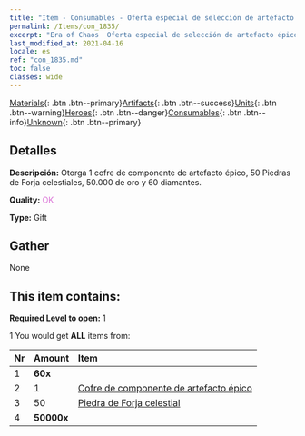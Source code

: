 ```yaml
---
title: "Item - Consumables - Oferta especial de selección de artefacto épico"
permalink: /Items/con_1835/
excerpt: "Era of Chaos  Oferta especial de selección de artefacto épico"
last_modified_at: 2021-04-16
locale: es
ref: "con_1835.md"
toc: false
classes: wide
---
```

 [Materials](/es/Items/){: .btn .btn--primary}[Artifacts](/es/Items/Artifacts/){: .btn .btn--success}[Units](/es/Items/Units/){: .btn .btn--warning}[Heroes](/es/Items/Heroes/){: .btn .btn--danger}[Consumables](/es/Items/Consumables/){: .btn .btn--info}[Unknown](/es/Items/Unknown/){: .btn .btn--primary}

## Detalles
 **Descripción:** Otorga 1 cofre de componente de artefacto épico, 50 Piedras de Forja celestiales, 50.000 de oro y 60 diamantes.

 **Quality:** <span style="color: #DA70D6">OK</span>

 **Type:** Gift

## Gather

  None

## This item contains:

 **Required Level to open:** 1

 1 You would get **ALL** items  from:

  | Nr | Amount |     Item    |
  |:---|:-------|:------------|
  | 1 |  **60x** | <i class="fas fa-gem"/> |  | 
  | 2 | 1 | [Cofre de componente de artefacto épico](/es/Items/con_1836/) |  | 
  | 3 | 50 | [Piedra de Forja celestial](/es/Items/art_188/) |  | 
  | 4 |  **50000x** | <i class="fas fa-coins"/> |  | 
